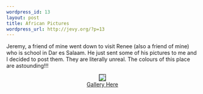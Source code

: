 ```yaml
--- 
wordpress_id: 13
layout: post
title: African Pictures
wordpress_url: http://jevy.org/?p=13
---
```

Jeremy, a friend of mine went down to visit Renee (also a friend of mine) who is school in Dar es Salaam.  He just sent some of his pictures to me and I decided to post them.  They are literally unreal.  The colours of this place are astounding!!!

<center><a href="http://jevy.org/gallery/Other%20People/Jer%20and%20Renee%20in%20Tanzania/"><img src="http://jevy.org/gallery/Other%20People/Jer%20and%20Renee%20in%20Tanzania/tn/Africa7.med.JPG" border=1><br />Gallery Here</a></center>
